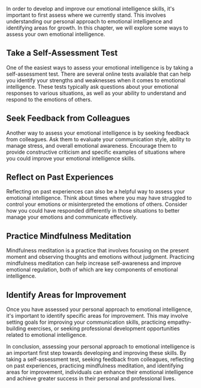 
In order to develop and improve our emotional intelligence skills, it's important to first assess where we currently stand. This involves understanding our personal approach to emotional intelligence and identifying areas for growth. In this chapter, we will explore some ways to assess your own emotional intelligence.

Take a Self-Assessment Test
---------------------------

One of the easiest ways to assess your emotional intelligence is by taking a self-assessment test. There are several online tests available that can help you identify your strengths and weaknesses when it comes to emotional intelligence. These tests typically ask questions about your emotional responses to various situations, as well as your ability to understand and respond to the emotions of others.

Seek Feedback from Colleagues
-----------------------------

Another way to assess your emotional intelligence is by seeking feedback from colleagues. Ask them to evaluate your communication style, ability to manage stress, and overall emotional awareness. Encourage them to provide constructive criticism and specific examples of situations where you could improve your emotional intelligence skills.

Reflect on Past Experiences
---------------------------

Reflecting on past experiences can also be a helpful way to assess your emotional intelligence. Think about times where you may have struggled to control your emotions or misinterpreted the emotions of others. Consider how you could have responded differently in those situations to better manage your emotions and communicate effectively.

Practice Mindfulness Meditation
-------------------------------

Mindfulness meditation is a practice that involves focusing on the present moment and observing thoughts and emotions without judgment. Practicing mindfulness meditation can help increase self-awareness and improve emotional regulation, both of which are key components of emotional intelligence.

Identify Areas for Improvement
------------------------------

Once you have assessed your personal approach to emotional intelligence, it's important to identify specific areas for improvement. This may involve setting goals for improving your communication skills, practicing empathy-building exercises, or seeking professional development opportunities related to emotional intelligence.

In conclusion, assessing your personal approach to emotional intelligence is an important first step towards developing and improving these skills. By taking a self-assessment test, seeking feedback from colleagues, reflecting on past experiences, practicing mindfulness meditation, and identifying areas for improvement, individuals can enhance their emotional intelligence and achieve greater success in their personal and professional lives.
